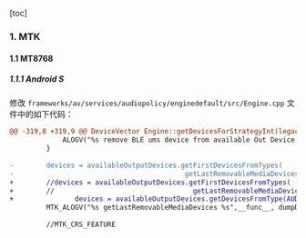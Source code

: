 [toc]

### 1. MTK

#### 1.1 MT8768

##### 1.1.1 Android S

修改 `frameworks/av/services/audiopolicy/enginedefault/src/Engine.cpp` 文件中的如下代码：

```diff
@@ -319,8 +319,9 @@ DeviceVector Engine::getDevicesForStrategyInt(legacy_strategy strategy,
             ALOGV("%s remove BLE ums device from available Out Device when incall", __func__);
         }
 
-        devices = availableOutputDevices.getFirstDevicesFromTypes(
-                                          getLastRemovableMediaDevices());
+        //devices = availableOutputDevices.getFirstDevicesFromTypes(
+        //                                  getLastRemovableMediaDevices());
+               devices = availableOutputDevices.getDevicesFromType(AUDIO_DEVICE_OUT_SPEAKER);
         MTK_ALOGV("%s getLastRemovableMediaDevices %s",__func__, dumpDeviceTypes(devices.types()).c_str());
 
         //MTK_CRS_FEATURE
```


